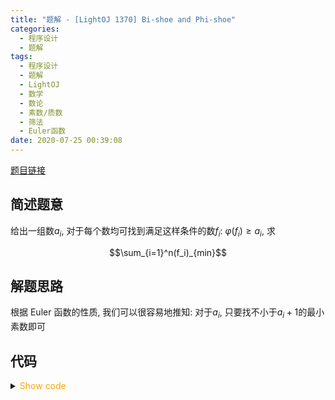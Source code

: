 ```yaml
---
title: "题解 - [LightOJ 1370] Bi-shoe and Phi-shoe"
categories:
  - 程序设计
  - 题解
tags:
  - 程序设计
  - 题解
  - LightOJ
  - 数学
  - 数论
  - 素数/质数
  - 筛法
  - Euler函数
date: 2020-07-25 00:39:08
---
```


[题目链接](https://vjudge.net/problem/LightOJ-1341/origin)

<!-- more -->

## 简述题意

给出一组数$a_i$, 对于每个数均可找到满足这样条件的数$f_i$: $\varphi(f_i)\geqslant a_i$, 求

$$\sum_{i=1}^n(f_i)_{min}$$

## 解题思路

根据 Euler 函数的性质, 我们可以很容易地推知: 对于$a_i$, 只要找不小于$a_i+1$的最小素数即可

## 代码

<details>
<summary><font color='orange'>Show code</font></summary>

{% icodeweb cpa lang:cpp LightOJ/1370/0.cpp %}

</details>

